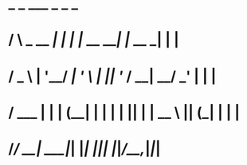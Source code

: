 #     _             _       ___           _        _ _ 
#    / \   _ __ ___| |__   |_ _|_ __  ___| |_ __ _| | |
#   / _ \ | '__/ __| '_ \   | || '_ \/ __| __/ _' | | |
#  / ___ \| | | (__| | | |  | || | | \__ \ || (_| | | |
# /_/   \_\_|  \___|_| |_| |___|_| |_|___/\__\__,_|_|_|
